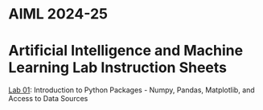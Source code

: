 # AIML 2024-25
# Artificial Intelligence and Machine Learning Lab Instruction Sheets
[Lab 01](): Introduction to Python Packages - Numpy, Pandas, Matplotlib, and Access to Data Sources

